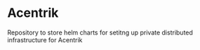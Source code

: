 # Acentrik
Repository to store helm charts for setitng up private distributed infrastructure for Acentrik
